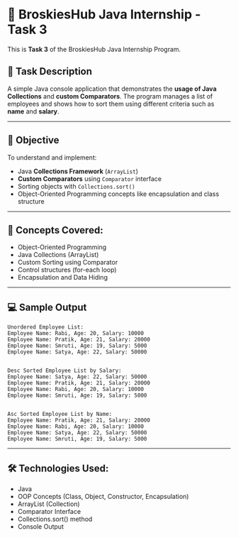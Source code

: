 # 🚀 BroskiesHub Java Internship - Task 3

This is **Task 3** of the BroskiesHub Java Internship Program.

## 📝 Task Description

A simple Java console application that demonstrates the **usage of Java Collections** and **custom Comparators**. The program manages a list of employees and shows how to sort them using different criteria such as **name** and **salary**.

---

## 🎯 Objective

To understand and implement:
- Java **Collections Framework** (`ArrayList`)
- **Custom Comparators** using `Comparator` interface
- Sorting objects with `Collections.sort()`
- Object-Oriented Programming concepts like encapsulation and class structure

---

## 🧠 Concepts Covered:

- Object-Oriented Programming
- Java Collections (ArrayList)
- Custom Sorting using Comparator
- Control structures (for-each loop)
- Encapsulation and Data Hiding

---

## 💻 Sample Output

```plaintext
Unordered Employee List:
Employee Name: Rabi, Age: 20, Salary: 10000
Employee Name: Pratik, Age: 21, Salary: 20000
Employee Name: Smruti, Age: 19, Salary: 5000
Employee Name: Satya, Age: 22, Salary: 50000


Desc Sorted Employee List by Salary:
Employee Name: Satya, Age: 22, Salary: 50000
Employee Name: Pratik, Age: 21, Salary: 20000
Employee Name: Rabi, Age: 20, Salary: 10000
Employee Name: Smruti, Age: 19, Salary: 5000


Asc Sorted Employee List by Name:
Employee Name: Pratik, Age: 21, Salary: 20000
Employee Name: Rabi, Age: 20, Salary: 10000
Employee Name: Satya, Age: 22, Salary: 50000
Employee Name: Smruti, Age: 19, Salary: 5000
```

---

## 🛠️ Technologies Used:
- Java
- OOP Concepts (Class, Object, Constructor, Encapsulation)
- ArrayList (Collection)
- Comparator Interface
- Collections.sort() method
- Console Output




